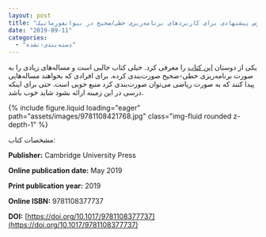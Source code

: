 ```yaml
---
layout: post
title: "درس پیشنهادی برای کاربردهای برنامه‌ریزی خطی/صحیح در بیوانفورماتیک"
date: "2019-09-11"
categories: 
  - "دسته‌بندی-نشده"
---
```


یکی از دوستان [این کتاب](https://www.cambridge.org/core/books/integer-linear-programming-in-computational-and-systems-biology/A1E06EE0AC95E4D9911A49C7140CCF5B?pageNum=1&searchWithinIds=A1E06EE0AC95E4D9911A49C7140CCF5B&productType=BOOK_PART&searchWithinIds=A1E06EE0AC95E4D9911A49C7140CCF5B&productType=BOOK_PART&sort=mtdMetadata.bookPartMeta._mtdPositionSortable%3Aasc&pageSize=30&template=cambridge-core%2Fbook%2Fcontents%2Flistings&ignoreExclusions=true) را معرفی کرد. خیلی کتاب جالبی است و مساله‌های زیادی را به صورت برنامه‌ریزی خطی-صحیح صورت‌بندی کرده. برای افرادی که بخواهند مساله‌هایی پیدا کنند که به صورت ریاضی می‌توان صورت‌بندی کرد منبع خوبی است. حتی برای اینکه درسی در این زمینه ارائه بشود شاید خوب باشد.

{% include figure.liquid loading="eager" path="assets/images/9781108421768.jpg" class="img-fluid rounded z-depth-1" %}

مشخصات کتاب:

**Publisher:** Cambridge University Press

**Online publication date:** May 2019

**Print publication year:** 2019

**Online ISBN:** 9781108377737

**DOI:** [](https://doi.org/10.1017/9781108377737)[https://doi.org/10.1017/9781108377737](https://doi.org/10.1017/9781108377737)
